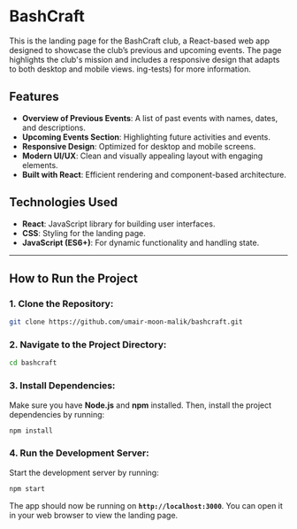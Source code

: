# **BashCraft**

This is the landing page for the BashCraft club, a React-based web app designed to showcase the club’s previous and upcoming events. The page highlights the club's mission and includes a responsive design that adapts to both desktop and mobile views.
ing-tests) for more information.


## **Features**

- **Overview of Previous Events**: A list of past events with names, dates, and descriptions.
- **Upcoming Events Section**: Highlighting future activities and events.
- **Responsive Design**: Optimized for desktop and mobile screens.
- **Modern UI/UX**: Clean and visually appealing layout with engaging elements.
- **Built with React**: Efficient rendering and component-based architecture.


## **Technologies Used**

- **React**: JavaScript library for building user interfaces.
- **CSS**: Styling for the landing page.
- **JavaScript (ES6+)**: For dynamic functionality and handling state.

---

## **How to Run the Project**

### **1. Clone the Repository:**

```bash
git clone https://github.com/umair-moon-malik/bashcraft.git
```

### **2. Navigate to the Project Directory:**

```bash
cd bashcraft
```

### **3. Install Dependencies:**

Make sure you have **Node.js** and **npm** installed. Then, install the project dependencies by running:

```bash
npm install
```

### **4. Run the Development Server:**

Start the development server by running:

```bash
npm start
```

The app should now be running on **`http://localhost:3000`**. You can open it in your web browser to view the landing page.
